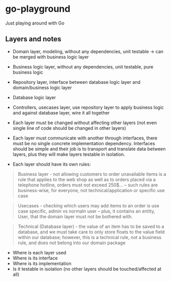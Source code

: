 # go-playground
Just playing around with Go

## Layers and notes
* Domain layer, modeling, without any dependencies, unit testable -> can be merged with business logic layer
* Business logic layer, without any dependencies, unit testable, pure business logic
* Repository layer, interface between database logic layer and domain/business logic layer
* Database logic layer
* Controllers, usecases layer, use repository layer to apply business logic and against database layer, wire it all together

* Each layer must be changed without affecting other layers (not even single line of code should be changed in other layers)
* Each layer must communicate with another through interfaces, there must be no single concrete implementation dependency. 
Interfaces should be simple and their job is to transport and translate data between layers, plus they will make layers testable in isolation.
* Each layer should have its own rules:
> Business layer - not allowing customers to order unavailable items is a rule that applies to the web shop as well as to orders placed via a telephone hotline, orders must not exceed 250$... – such rules are business-wise, for everyone, not technical/application or specific use case

> Usecases - checking which users may add items to an order is use case specific, admin vs normaln user – plus, it contains an entity, User, that the domain layer must not be bothered with.

> Technical (Database layer) - the value of an item has to be saved to a database, and we must take care to only store floats to the value field within our database; however, this is a technical rule, not a business rule, and does not belong into our domain package

* Where is each layer used
* Where is its interface
* Where is its implementation
* Is it testable in isolation (no other layers should be touched/affected at all)

